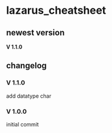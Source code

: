 # lazarus_cheatsheet
## newest version
**V 1.1.0**
<br>

## changelog

### V 1.1.0
add datatype char

### V 1.0.0
initial commit
